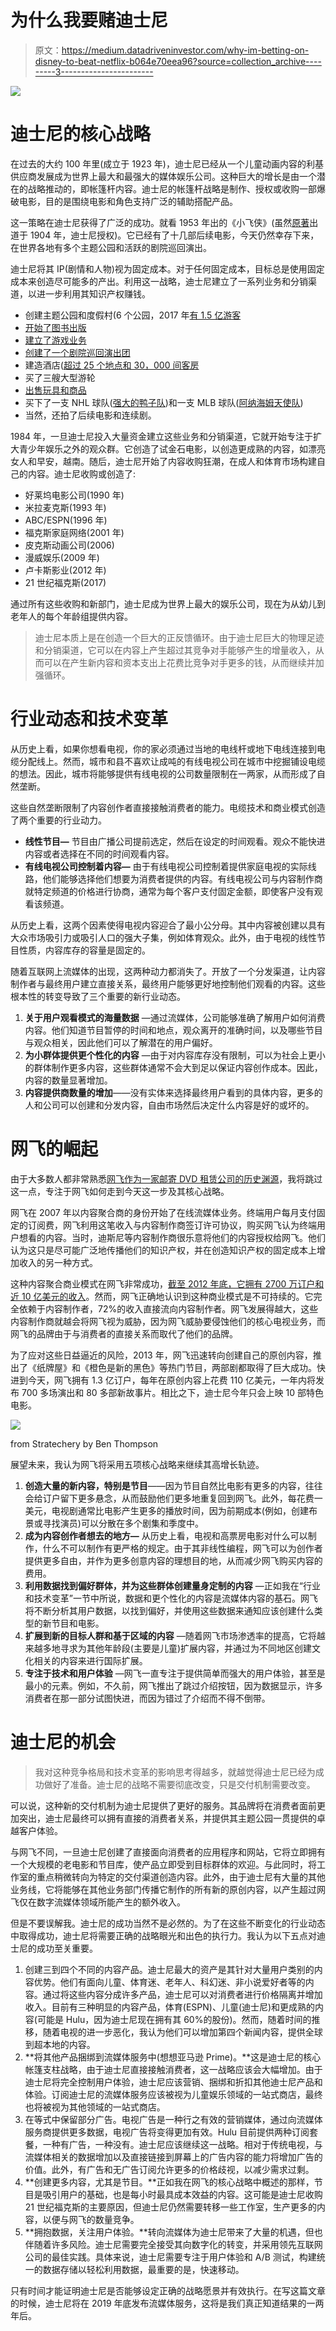 # 为什么我要赌迪士尼

> 原文：<https://medium.datadriveninvestor.com/why-im-betting-on-disney-to-beat-netflix-b064e70eea96?source=collection_archive---------3----------------------->

![](img/4f8867b5ee626b16364f008cc2aa56cb.png)

# 迪士尼的核心战略

在过去的大约 100 年里(成立于 1923 年)，迪士尼已经从一个儿童动画内容的利基供应商发展成为世界上最大和最强大的媒体娱乐公司。这种巨大的增长是由一个潜在的战略推动的，即帐篷杆内容。迪士尼的帐篷杆战略是制作、授权或收购一部爆破电影，目的是围绕电影和角色支持广泛的辅助搭配产品。

这一策略在迪士尼获得了广泛的成功。就看 1953 年出的《小飞侠》(虽然[原著](https://en.wikipedia.org/wiki/List_of_works_based_on_Peter_Pan#Film)出道于 1904 年，迪士尼授权)。它已经有了十几部后续电影，今天仍然幸存下来，在世界各地有多个主题公园和活跃的剧院巡回演出。

迪士尼将其 IP(剧情和人物)视为固定成本。对于任何固定成本，目标总是使用固定成本来创造尽可能多的产出。利用这一战略，迪士尼建立了一系列业务和分销渠道，以进一步利用其知识产权赚钱。

*   创建主题公园和度假村(6 个公园，2017 年[有 1.5 亿游客](http://www.teaconnect.org/images/files/TEA_268_653730_180517.pdf)
*   [开始了图书出版](https://books.disney.com/)
*   [建立了游戏业务](http://lol.disney.com/games)
*   [创建了一个剧院巡回演出团](https://liveshows.disney.com/)
*   建造酒店([超过 25 个地点和 30，000 间客房](https://disneyworld.disney.go.com/faq/resorts/resort-hotel-list/)
*   买了三艘大型游轮
*   [出售玩具和商品](https://www.shopdisney.com/toys)
*   买下了一支 NHL 球队([强大的鸭子队](https://en.wikipedia.org/wiki/History_of_the_Anaheim_Ducks))和一支 MLB 球队([阿纳海姆天使队](https://en.wikipedia.org/wiki/Los_Angeles_Angels))
*   当然，还拍了后续电影和连续剧。

1984 年，一旦迪士尼投入大量资金建立这些业务和分销渠道，它就开始专注于扩大青少年娱乐之外的观众群。它创造了试金石电影，以创造更成熟的内容，如漂亮女人和早安，越南。随后，迪士尼开始了内容收购狂潮，在成人和体育市场构建自己的内容。迪士尼收购或创造了:

*   好莱坞电影公司(1990 年)
*   米拉麦克斯(1993 年)
*   ABC/ESPN(1996 年)
*   福克斯家庭网络(2001 年)
*   皮克斯动画公司(2006)
*   漫威娱乐(2009 年)
*   卢卡斯影业(2012 年)
*   21 世纪福克斯(2017)

通过所有这些收购和新部门，迪士尼成为世界上最大的娱乐公司，现在为从幼儿到老年人的每个年龄组提供内容。

> 迪士尼本质上是在创造一个巨大的正反馈循环。由于迪士尼巨大的物理足迹和分销渠道，它可以在内容上产生超过其竞争对手能够产生的增量收入，从而可以在产生新内容和资本支出上花费比竞争对手更多的钱，从而继续并加强循环。

# 行业动态和技术变革

从历史上看，如果你想看电视，你的家必须通过当地的电线杆或地下电线连接到电缆分配线上。然而，城市和县不喜欢让成吨的有线电视公司在城市中挖掘铺设电缆的想法。因此，城市将能够提供有线电视的公司数量限制在一两家，从而形成了自然垄断。

这些自然垄断限制了内容创作者直接接触消费者的能力。电缆技术和商业模式创造了两个重要的行业动力。

*   **线性节目—** 节目由广播公司提前选定，然后在设定的时间观看。观众不能快进内容或者选择在不同的时间观看内容。
*   **有线电视公司控制着内容—** 由于有线电视公司控制着提供家庭电视的实际线路，他们能够选择他们想要为消费者提供的内容。有线电视公司与内容制作商就特定频道的价格进行协商，通常为每个客户支付固定金额，即使客户没有观看该频道。

从历史上看，这两个因素使得电视内容迎合了最小公分母。其中内容被创建以具有大众市场吸引力或吸引人口的强大子集，例如体育观众。此外，由于电视的线性节目性质，内容库存的容量是固定的。

随着互联网上流媒体的出现，这两种动力都消失了。开放了一个分发渠道，让内容制作者与最终用户建立直接关系，最终用户能够更好地控制他们观看的内容。这些根本性的转变导致了三个重要的新行业动态。

1.  **关于用户观看模式的海量数据** —通过流媒体，公司能够准确了解用户如何消费内容。他们知道节目暂停的时间和地点，观众离开的准确时间，以及哪些节目与观众相关，因此他们可以了解潜在的用户偏好。
2.  **为小群体提供更个性化的内容** —由于对内容库存没有限制，可以为社会上更小的群体制作更多内容，这些群体通常不会大到足以保证内容创作成本。因此，内容的数量显著增加。
3.  **内容提供商数量的增加**——没有实体来选择最终用户看到的具体内容，更多的人和公司可以创建和分发内容，自由市场然后决定什么内容是好的或坏的。

# 网飞的崛起

由于大多数人都非常熟悉[网飞作为一家邮寄 DVD 租赁公司的历史渊源](https://en.wikipedia.org/wiki/Netflix#Establishment)，我将跳过这一点，专注于网飞如何走到今天这一步及其核心战略。

网飞在 2007 年以内容聚合商的身份开始了在线流媒体业务。终端用户每月支付固定的订阅费，网飞利用这笔收入与内容制作商签订许可协议，购买网飞认为终端用户想看的内容。当时，迪斯尼等内容制作商很乐意将他们的内容授权给网飞。他们认为这只是尽可能广泛地传播他们的知识产权，并在创造知识产权的固定成本上增加收入的另一种方式。

这种内容聚合商业模式在网飞非常成功，[截至 2012 年底，它拥有 2700 万订户和近 10 亿美元的收入](https://www.theverge.com/2013/1/23/3907424/netflix-announces-q4-2012-earnings)。然而，网飞正确地认识到这种商业模式是不可持续的。它完全依赖于内容制作者，72%的收入直接流向内容制作者。网飞发展得越大，这些内容制作商就越会将网飞视为威胁，因为网飞威胁要侵蚀他们的核心电视业务，而网飞的品牌由于与消费者的直接关系而取代了他们的品牌。

为了应对这些日益逼近的风险，2013 年，网飞迅速转向创建自己的原创内容，推出了《纸牌屋》和《橙色是新的黑色》等热门节目，两部剧都取得了巨大成功。快进到今天，网飞拥有 1.3 亿订户，每年在原创内容上花费 110 亿美元，一年内将发布 700 多场演出和 80 多部新故事片。相比之下，迪士尼今年只会上映 10 部特色电影。

![](img/0144e1e16b056a97d3caf959c26055d7.png)

from Stratechery by Ben Thompson

展望未来，我认为网飞将采用五项核心战略来继续其高增长轨迹。

1.  **创造大量的新内容，特别是节目**——因为节目自然比电影有更多的内容，往往会给订户留下更多悬念，从而鼓励他们更多地重复回到网飞。此外，每花费一美元，电视剧通常比电影产生更多的播放时间，因为前期成本(例如，创建布景或寻找演员)可以分散在多个剧集和季度中。
2.  **成为内容创作者想去的地方—** 从历史上看，电视和高票房电影对什么可以制作，什么不可以制作有更严格的规定。由于其非线性编程，网飞可以为创作者提供更多自由，并作为更多创意内容的理想目的地，从而减少网飞购买内容的费用。
3.  **利用数据找到偏好群体，并为这些群体创建量身定制的内容** —正如我在“行业和技术变革”一节中所说，数据和更个性化的内容是流媒体内容的基石。网飞将不断分析其用户数据，以找到偏好，并使用这些数据来通知应该创建什么类型的新节目和电影。
4.  **扩展到新的目标人群和基于区域的内容** —随着网飞市场渗透率的提高，它将越来越多地寻求为其他年龄段(主要是儿童)扩展内容，并通过为不同地区创建文化相关的内容来进行国际扩展。
5.  **专注于技术和用户体验** —网飞一直专注于提供简单而强大的用户体验，甚至是最小的元素。例如，不久前，网飞推出了跳过介绍按钮，因为数据显示，许多消费者在那一部分试图快进，而因为错过了介绍而不得不倒带。

# 迪士尼的机会

> 我对这种竞争格局和技术变革的影响思考得越多，就越觉得迪士尼已经为成功做好了准备。迪士尼的战略不需要彻底改变，只是交付机制需要改变。

可以说，这种新的交付机制为迪士尼提供了更好的服务。其品牌将在消费者面前更加突出，迪士尼最终可以拥有直接的消费者关系，并提供其主题公园一贯提供的卓越客户体验。

与网飞不同，一旦迪士尼创建了直接面向消费者的应用程序和网站，它将立即拥有一个大规模的老电影和节目库，使产品立即受到目标群体的欢迎。与此同时，将工作室的重点稍微转向为特定的交付渠道创造内容。此外，由于迪士尼有大量的其他业务线，它将能够在其他业务部门传播它制作的所有新的原创内容，以产生超过网飞仅在数字流媒体领域所能产生的额外收入。

但是不要误解我。迪士尼的成功当然不是必然的。为了在这些不断变化的行业动态中取得成功，迪士尼将需要正确的战略眼光和出色的执行力。我认为以下五点对迪士尼的成功至关重要。

1.  创建三到四个不同的内容产品。迪士尼最大的资产是其针对大量用户类别的内容优势。他们有面向儿童、体育迷、老年人、科幻迷、非小说爱好者等的内容。通过将这些内容分成许多产品，迪士尼可以对消费者进行价格隔离并增加收入。目前有三种明显的内容产品，体育(ESPN)、儿童(迪士尼)和更成熟的内容(可能是 Hulu，因为迪士尼现在拥有其 60%的股份)。然而，随着时间的推移，随着电视的进一步恶化，我认为他们可以增加第四个新闻内容，提供全球到超本地的内容。
2.  **将其他产品捆绑到流媒体服务中(想想亚马逊 Prime)。**这是迪士尼的核心帐篷支柱战略，由于迪士尼直接接触消费者，这一战略应该会大幅增加。由于迪士尼将完全控制用户体验，迪士尼应该营销、捆绑和折扣其他迪士尼产品和体验。订阅迪士尼的流媒体服务应该被视为儿童娱乐领域的一站式商店，最终也将被视为其他领域的一站式商店。
3.  在等式中保留部分广告。电视广告是一种行之有效的营销媒体，通过向流媒体服务商提供更多数据，电视广告将变得更加有效。Hulu 目前提供两种订阅套餐，一种有广告，一种没有。迪士尼应该继续这一战略。相对于传统电视，与流媒体相关的数据增加以及直接链接到屏幕上的广告内容的能力将增加广告的价值。此外，有广告和无广告订阅允许更多的价格歧视，以减少需求过剩。
4.  **创建更多内容，尤其是节目。**正如我在网飞的核心战略中概述的那样，节目是吸引用户的基础，也是每小时最具成本效益的内容。这可能是迪士尼收购 21 世纪福克斯的主要原因，但迪士尼仍然需要转移一些工作室，生产更多的内容，以便与网飞的数量竞争。
5.  **拥抱数据，关注用户体验。**转向流媒体为迪士尼带来了大量的机遇，但也伴随着许多风险。迪士尼需要完全接受其向数字化的转变，并采用领先互联网公司的最佳实践。具体来说，迪士尼需要专注于用户体验和 A/B 测试，构建统一的数据存储以轻松利用数据，最重要的是，快速移动。

只有时间才能证明迪士尼是否能够设定正确的战略愿景并有效执行。在写这篇文章的时候，迪士尼将在 2019 年底发布流媒体服务，这将是我们真正知道结果的一两年后。